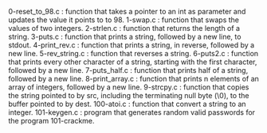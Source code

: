 0-reset_to_98.c : function that takes a pointer to an int as parameter and updates the value it points to to 98. 1-swap.c : function that swaps the values of two integers. 2-strlen.c : function that returns the length of a string. 3-puts.c : function that prints a string, followed by a new line, to stdout. 4-print_rev.c : function that prints a string, in reverse, followed by a new line. 5-rev_string.c : function that reverses a string. 6-puts2.c : function that prints every other character of a string, starting with the first character, followed by a new line. 7-puts_half.c : function that prints half of a string, followed by a new line. 8-print_array.c : function that prints n elements of an array of integers, followed by a new line. 9-strcpy.c : function that copies the string pointed to by src, including the terminating null byte (\0), to the buffer pointed to by dest. 100-atoi.c : function that convert a string to an integer. 101-keygen.c : program that generates random valid passwords for the program 101-crackme.
